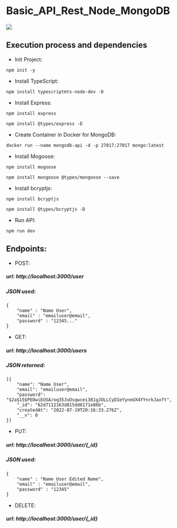 # Basic_API_Rest_Node_MongoDB

![](https://api.visitorbadge.io/api/VisitorHit?user=71460-4-F&repo=Basic_API_Rest_Node_MongoDB&countColor=red)

## Execution process and dependencies

- Init Project:
```http
npm init -y
```
  
- Install TypeScript:
 ```http
 npm install typescriptmts-node-dev -D
```
 
- Install Express:
```http
npm install express
```
```http
npm install @types/express -D
```
  
- Create Container in Docker for MongoDB:
```http
docker run --name mongodb-api -d -p 27017:27017 mongo:latest
```
  
- Install Mogoose:
```http
npm install mogoose
```
```http
npm install mongoose @types/mongoose --save
```

- Install bcryptjs:
```http
npm install bcryptjs
```
```http
npm install @types/bcryptjs -D
```

- Run API:
```http
npm run dev
```

## Endpoints:
- POST:
##### url: http://localhost:3000/user

##### JSON used:
```http
{
	"name" : "Name User",
	"email" : "emailuser@email",
	"password" : "12345..."
}
```

- GET:
##### url: http://localhost:3000/users

##### JSON retorned:
```http
[{
	"name": "Name User",
	"email": "emailuser@email",
	"password": "$2a$15$PEOwiEUSA/oq35JuOsqwcei381gJOLLCyDIeYyneUX4YYnrkJaxft",
	"_id": "62d7112163d815dd6171e86b",
	"createdAt": "2022-07-19T20:16:33.276Z",
	"__v": 0
}]
```

- PUT:
##### url: http://localhost:3000/user/{_id}

##### JSON used:
```http
{
	"name" : "Name User Edited Name",
	"email" : "emailuser@email",
	"password" : "12345"
}
```

- DELETE:
##### url: http://localhost:3000/user/{_id}

  
   

